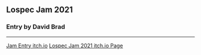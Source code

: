 ## Lospec Jam 2021
### Entry by David Brad

---

[Jam Entry itch.io](https://fanlix.itch.io/lospec-jam-2021)
[Lospec Jam 2021 itch.io Page](https://itch.io/jam/lospec-jam-1)
